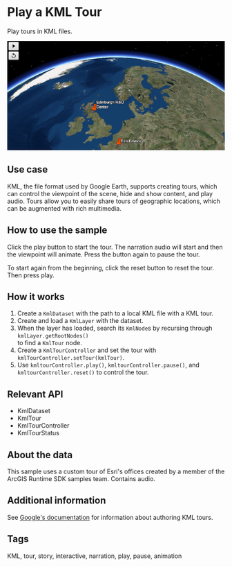 <h1>Play a KML Tour</h1>

<p>Play tours in KML files.</p>

<p><img src="PlayAKMLTour.png"/></p>

<h2>Use case</h2>

<p>KML, the file format used by Google Earth, supports creating tours, which can control the viewpoint of the scene, hide and show content, and play audio. Tours allow you to easily share tours of geographic locations, which can be augmented with rich multimedia.</p>

<h2>How to use the sample</h2>

<p>Click the play button to start the tour. The narration audio will start and then the viewpoint will animate. Press 
the button again to pause the tour.</p> 

<p>To start again from the beginning, click the reset button to reset the tour. Then press play.</p>

<h2>How it works</h2>

<ol>
<li>Create a <code>KmlDataset</code> with the path to a local KML file with a KML tour.</li>
<li>Create and load a <code>KmlLayer</code> with the dataset.</li>
<li>When the layer has loaded, search its <code>KmlNode</code>s by recursing through <code>kmlLayer.getRootNodes()
</code> to find a <code>KmlTour</code> node.</li>
<li>Create a <code>KmlTourController</code> and set the tour with <code>kmlTourController.setTour(kmlTour)</code>.</li>
<li>Use <code>kmltourController.play()</code>, <code>kmltourController.pause()</code>, and <code>kmltourController.reset()</code> to control the tour.</li>
</ol>

<h2>Relevant API</h2>

<ul>
<li>KmlDataset</li>
<li>KmlTour</li>
<li>KmlTourController</li>
<li>KmlTourStatus</li>
</ul>

<h2>About the data</h2>

<p>This sample uses a custom tour of Esri's offices created by a member of the ArcGIS Runtime SDK samples team. 
Contains audio.</p>

<h2>Additional information</h2>

<p>See <a href="https://developers.google.com/kml/documentation/touring">Google's documentation</a> for information about authoring KML tours.</p>

<h2>Tags</h2>

<p>KML, tour, story, interactive, narration, play, pause, animation</p>
